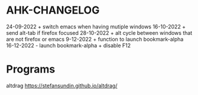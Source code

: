 # AHK-CHANGELOG
24-09-2022 + switch emacs when having mutiple windows
16-10-2022 + send alt-tab if firefox focused
28-10-2022 + alt cycle between windows that are not firefox or emacs
9-12-2022  + function to launch bookmark-alpha
16-12-2022 - launch bookmark-alpha + disable F12

# Programs
altdrag https://stefansundin.github.io/altdrag/
